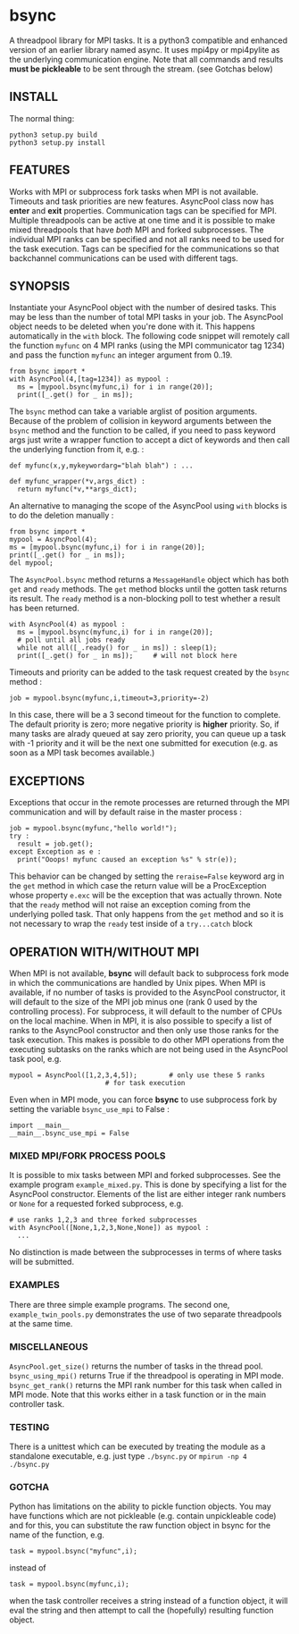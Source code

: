 # bsync

A threadpool library for MPI tasks. It is a python3 compatible and enhanced version of an
earlier library named async. It uses mpi4py or mpi4pylite as the underlying communication
engine. Note that all commands and results **must be pickleable** to be sent through the
stream. (see Gotchas below)

## INSTALL

The normal thing:

	python3 setup.py build
	python3 setup.py install

## FEATURES

Works with MPI or subprocess fork tasks when MPI is not available. Timeouts
and task priorities are new features. AsyncPool class now has __enter__ and __exit__
properties. Communication tags can be specified for MPI. Multiple threadpools can be
active at one time and it is possible to make mixed threadpools that have *both* MPI and
forked subprocesses. The individual MPI ranks can be specified and not all ranks
need to be used for the task execution. Tags can be specified for the communications
so that backchannel communications can be used with different tags.

## SYNOPSIS

Instantiate your AsyncPool object with the number of desired tasks. This may be less than
the number of total MPI tasks in your job. The AsyncPool object needs to be deleted when
you're done with it. This happens automatically in the `with` block. The following code
snippet will remotely call the function `myfunc` on 4 MPI ranks (using the MPI communicator
tag 1234) and pass the function `myfunc` an integer argument from 0..19.

	from bsync import *
	with AsyncPool(4,[tag=1234]) as mypool :
	  ms = [mypool.bsync(myfunc,i) for i in range(20)];
	  print([_.get() for _ in ms]);

The `bsync` method can take a variable arglist of position arguments. Because of the
problem of collision in keyword arguments between the `bsync` method and the function to
be called, if you need to pass keyword args just write a wrapper function to accept a dict
of keywords and then call the underlying function from it, e.g. :

	def myfunc(x,y,mykeywordarg="blah blah") : ...

	def myfunc_wrapper(*v,args_dict) :
	  return myfunc(*v,**args_dict);

An alternative to managing the scope of the AsyncPool using `with` blocks is to do the
deletion manually :

	from bsync import *
	mypool = AsyncPool(4);
	ms = [mypool.bsync(myfunc,i) for i in range(20)];
	print([_.get() for _ in ms]);
	del mypool;

The `AsyncPool.bsync` method returns a `MessageHandle` object which has both `get` and
`ready` methods. The `get` method blocks until the gotten task returns its result. The
`ready` method is a non-blocking poll to test whether a result has been returned.
	
	with AsyncPool(4) as mypool :
	  ms = [mypool.bsync(myfunc,i) for i in range(20)];
	  # poll until all jobs ready
	  while not all([_.ready() for _ in ms]) : sleep(1);
	  print([_.get() for _ in ms]);		# will not block here

Timeouts and priority can be added to the task request created by the `bsync` method :

	job = mypool.bsync(myfunc,i,timeout=3,priority=-2)

In this case, there will be a 3 second timeout for the function to complete. The default
priority is zero; more negative priority is **higher** priority. So, if many tasks are
alrady queued at say zero priority, you can queue up a task with -1 priority and it will
be the next one submitted for execution (e.g. as soon as a MPI task becomes available.)

## EXCEPTIONS

Exceptions that occur in the remote processes are returned through the MPI communication
and will by default raise in the master process :

	job = mypool.bsync(myfunc,"hello world!");
	try :
	  result = job.get();
	except Exception as e :
	  print("Ooops! myfunc caused an exception %s" % str(e));

This behavior can be changed by setting the `reraise=False` keyword arg in the `get`
method in which case the return value will be a ProcException whose property `e.exc` will
be the exception that was actually thrown.  Note that the `ready` method will not raise an
exception coming from the underlying polled task. That only happens from the `get` method
and so it is not necessary to wrap the `ready` test inside of a `try...catch` block

## OPERATION WITH/WITHOUT MPI

When MPI is not available, **bsync** will default back to subprocess fork mode in which
the communications are handled by Unix pipes. When MPI is available, if no number of tasks
is provided to the AsyncPool constructor, it will default to the size of the MPI job minus
one (rank 0 used by the controlling process). For subprocess, it will default to the
number of CPUs on the local machine. When in MPI, it is also possible to specify a list of
ranks to the AsyncPool constructor and then only use those ranks for the task execution.
This makes is possible to do other MPI operations from the executing subtasks on the ranks
which are not being used in the AsyncPool task pool, e.g.

	mypool = AsyncPool([1,2,3,4,5]);		# only use these 5 ranks
							# for task execution

Even when in MPI mode, you can force **bsync** to use subprocess fork by setting the
variable `bsync_use_mpi` to False :

	import __main__
	__main__.bsync_use_mpi = False

### MIXED MPI/FORK PROCESS POOLS

It is possible to mix tasks between MPI and forked subprocesses. See the example program
`example_mixed.py`.  This is done by specifying a list for the AsyncPool constructor.
Elements of the list are either integer rank numbers or `None` for a requested forked
subprocess, e.g.

	# use ranks 1,2,3 and three forked subprocesses
	with AsyncPool([None,1,2,3,None,None]) as mypool :
	  ...

No distinction is made between the subprocesses in terms of where tasks will be
submitted.

### EXAMPLES

There are three simple example programs. The second one, `example_twin_pools.py` demonstrates
the use of two separate threadpools at the same time.

### MISCELLANEOUS

`AsyncPool.get_size()` returns the number of tasks in the thread pool.
`bsync_using_mpi()` returns True if the threadpool is operating in MPI mode.
`bsync_get_rank()` returns the MPI rank number for this task when called in MPI
mode. Note that this works either in a task function or in the main controller
task.

### TESTING

There is a unittest which can be executed by treating the module as a standalone
executable, e.g. just type `./bsync.py` or `mpirun -np 4 ./bsync.py`

### GOTCHA

Python has limitations on the ability to pickle function objects. You may have functions
which are not pickleable (e.g. contain unpickleable code) and for this, you can substitute
the raw function object in bsync for the name of the function, e.g.

	task = mypool.bsync("myfunc",i);

instead of 

	task = mypool.bsync(myfunc,i);

when the task controller receives a string instead of a function object, it will eval the
string and then attempt to call the (hopefully) resulting function object.

